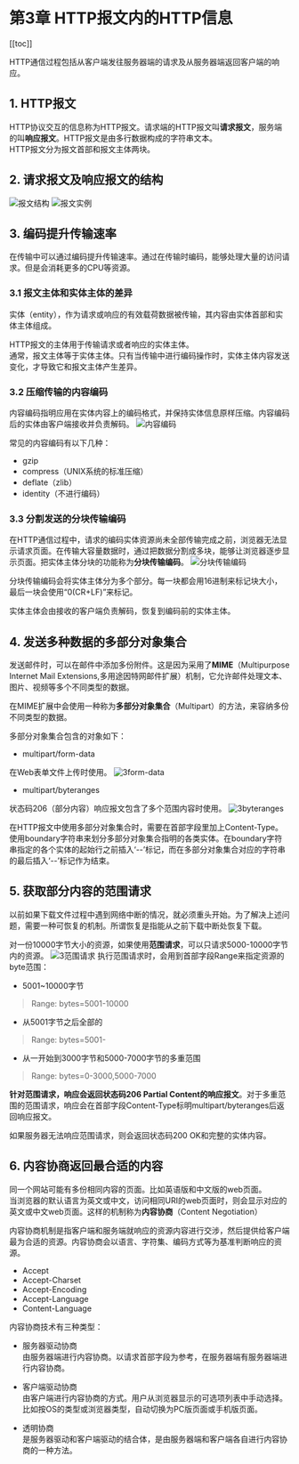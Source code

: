 # 第3章 HTTP报文内的HTTP信息

[[toc]]

HTTP通信过程包括从客户端发往服务器端的请求及从服务器端返回客户端的响应。

## 1. HTTP报文
HTTP协议交互的信息称为HTTP报文。请求端的HTTP报文叫**请求报文**，服务端的叫**响应报文**。HTTP报文是由多行数据构成的字符串文本。  
HTTP报文分为报文首部和报文主体两块。

## 2. 请求报文及响应报文的结构
![报文结构](/Blog/images/HTTP图解/3报文结构.png)
![报文实例](/Blog/images/HTTP图解/3报文实例.png)

## 3. 编码提升传输速率
在传输中可以通过编码提升传输速率。通过在传输时编码，能够处理大量的访问请求。但是会消耗更多的CPU等资源。

### 3.1 报文主体和实体主体的差异
实体（entity），作为请求或响应的有效载荷数据被传输，其内容由实体首部和实体主体组成。

HTTP报文的主体用于传输请求或者响应的实体主体。  
通常，报文主体等于实体主体。只有当传输中进行编码操作时，实体主体内容发送变化，才导致它和报文主体产生差异。

### 3.2 压缩传输的内容编码
内容编码指明应用在实体内容上的编码格式，并保持实体信息原样压缩。内容编码后的实体由客户端接收并负责解码。
![内容编码](/Blog/images/HTTP图解/3内容编码.png)

常见的内容编码有以下几种：
- gzip
- compress（UNIX系统的标准压缩）
- deflate（zlib）
- identity（不进行编码）

### 3.3 分割发送的分块传输编码
在HTTP通信过程中，请求的编码实体资源尚未全部传输完成之前，浏览器无法显示请求页面。在传输大容量数据时，通过把数据分割成多块，能够让浏览器逐步显示页面。把实体主体分块的功能称为**分块传输编码**。
![分块传输编码](/Blog/images/HTTP图解/3分块传输编码.png)

分块传输编码会将实体主体分为多个部分。每一块都会用16进制来标记块大小，最后一块会使用“0(CR+LF)”来标记。

实体主体会由接收的客户端负责解码，恢复到编码前的实体主体。

## 4. 发送多种数据的多部分对象集合
发送邮件时，可以在邮件中添加多份附件。这是因为采用了**MIME**（Multipurpose Internet Mail Extensions,多用途因特网邮件扩展）机制，它允许邮件处理文本、图片、视频等多个不同类型的数据。

在MIME扩展中会使用一种称为**多部分对象集合**（Multipart）的方法，来容纳多份不同类型的数据。

多部分对象集合包含的对象如下：
- multipart/form-data  

在Web表单文件上传时使用。
![3form-data](/Blog/images/HTTP图解/3form-data.png)

- multipart/byteranges  

状态码206（部分内容）响应报文包含了多个范围内容时使用。
![3byteranges](/Blog/images/HTTP图解/3byteranges.png)

在HTTP报文中使用多部分对象集合时，需要在首部字段里加上Content-Type。使用boundary字符串来划分多部分对象集合指明的各类实体。在boundary字符串指定的各个实体的起始行之前插入‘--’标记，而在多部分对象集合对应的字符串的最后插入‘--’标记作为结束。

## 5. 获取部分内容的范围请求
以前如果下载文件过程中遇到网络中断的情况，就必须重头开始。为了解决上述问题，需要一种可恢复的机制。所谓恢复是指能从之前下载中断处恢复下载。

对一份10000字节大小的资源，如果使用**范围请求**，可以只请求5000-10000字节内的资源。
![3范围请求](/Blog/images/HTTP图解/3范围请求.png)
执行范围请求时，会用到首部字段Range来指定资源的byte范围：  
- 5001~10000字节
> Range: bytes=5001-10000
- 从5001字节之后全部的
> Range: bytes=5001-
- 从一开始到3000字节和5000-7000字节的多重范围
> Range: bytes=0-3000,5000-7000

**针对范围请求，响应会返回状态码206 Partial Content的响应报文**。对于多重范围的范围请求，响应会在首部字段Content-Type标明multipart/byteranges后返回响应报文。

如果服务器无法响应范围请求，则会返回状态码200 OK和完整的实体内容。

## 6. 内容协商返回最合适的内容
同一个网站可能有多份相同内容的页面。比如英语版和中文版的web页面。  
当浏览器的默认语言为英文或中文，访问相同URI的web页面时，则会显示对应的英文或中文web页面。这样的机制称为**内容协商**（Content Negotiation）

内容协商机制是指客户端和服务端就响应的资源内容进行交涉，然后提供给客户端最为合适的资源。内容协商会以语言、字符集、编码方式等为基准判断响应的资源。
- Accept
- Accept-Charset
- Accept-Encoding
- Accept-Language
- Content-Language

内容协商技术有三种类型：
- 服务器驱动协商  
由服务器端进行内容协商。以请求首部字段为参考，在服务器端有服务器端进行内容协商。

- 客户端驱动协商  
由客户端进行内容协商的方式。用户从浏览器显示的可选项列表中手动选择。比如按OS的类型或浏览器类型，自动切换为PC版页面或手机版页面。

- 透明协商  
是服务器驱动和客户端驱动的结合体，是由服务器端和客户端各自进行内容协商的一种方法。